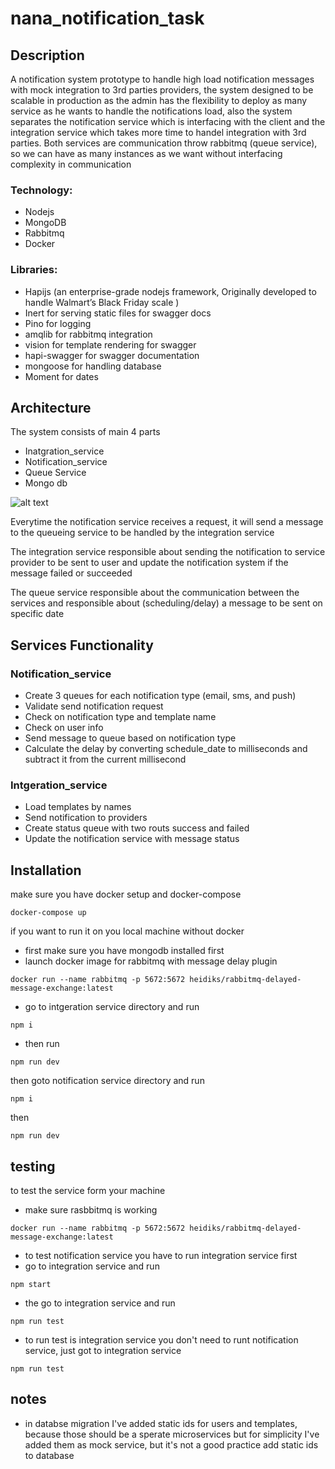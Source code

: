 # nana_notification_task

## Description

A notification system prototype to handle high load notification messages with mock integration to 3rd parties providers, the system designed to be scalable in production as the admin has the flexibility to deploy as many service as he wants to handle the notifications load, also the system separates the notification service which is interfacing with the client and the integration service which takes more time to handel integration with 3rd parties. Both services are communication throw rabbitmq (queue service), so we can have as many instances as we want without interfacing complexity in communication

### Technology:
 - Nodejs
 - MongoDB
 - Rabbitmq
 - Docker 
 
### Libraries:
 - Hapijs (an enterprise-grade nodejs framework, Originally developed to handle Walmart’s Black Friday scale )
 - Inert for serving static files for swagger docs
 - Pino for logging 
 - amqlib for rabbitmq integration
 - vision for template rendering for swagger 
 - hapi-swagger for swagger documentation
 - mongoose for handling database
 - Moment for dates
 
## Architecture
  The system consists of main 4 parts 
 - Inatgration_service 
 - Notification_service
 - Queue Service
 - Mongo db
 
 
 ![alt text](https://i.ibb.co/fqzQFj9/Screen-Shot-2022-01-07-at-1-54-16-AM.png)
 
 

Everytime the notification service receives a request, it will send a message to the queueing service to be handled by the integration service

The integration service responsible about sending the notification to service provider to be sent to user and update the notification system if the message failed or succeeded

The queue service responsible about the communication between the services and responsible about (scheduling/delay) a message to be sent on specific date 

## Services Functionality 
### Notification_service
 - Create 3 queues for each notification type (email, sms, and push)
 - Validate send notification request 
 - Check on notification type and template name
 - Check on user info
 - Send message to queue based on notification type
 - Calculate the delay by converting schedule_date to milliseconds and subtract it from the current millisecond 

### Intgeration_service 
 - Load templates by names
 - Send notification to providers 
 - Create status queue with two routs success and failed 
 - Update the notification service with message status
 
 ## Installation
 
make sure you have docker setup and docker-compose

 ``` 
docker-compose up 
 ```
 
 if you want to run it on you local machine without docker 
  - first make sure you have mongodb installed first 
  - launch docker image for rabbitmq with message delay plugin
  ```
  docker run --name rabbitmq -p 5672:5672 heidiks/rabbitmq-delayed-message-exchange:latest
  ```
  - go to intgeration service directory and run
  ```
  npm i
  ```
  - then run 
  ```
  npm run dev
  ```
  then goto notification service directory and run 
  ```
  npm i 
  ```
  then 
  ```
  npm run dev
  ```
  
  ## testing 
  
  to test the service form your machine 
   - make sure rasbbitmq is working 
   ```
  docker run --name rabbitmq -p 5672:5672 heidiks/rabbitmq-delayed-message-exchange:latest
  ```
 -  to test notification service you have to run integration service first
 - go to integration service and run 
 ```
 npm start
 ```
 - the go to integration service and run
 ```
 npm run test
 ```
 - to run test is integration service you don't need to runt notification service, just got to integration service
 ```
 npm run test
 ```
 
 ## notes
 - in databse migration I've added static ids for users and templates, because those should be a sperate microservices but for simplicity I've added them as mock service, but it's not a good practice add static ids to database
  
 
 



